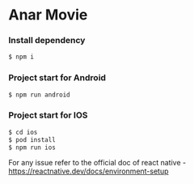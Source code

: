 # Anar Movie

### Install dependency

```sh
$ npm i
```

### Project start for Android

```sh
$ npm run android
```

### Project start for IOS

```sh
$ cd ios
$ pod install
$ npm run ios
```

For any issue refer to the official doc of react native - https://reactnative.dev/docs/environment-setup